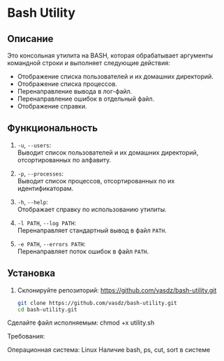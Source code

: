 # Bash Utility

## Описание

Это консольная утилита на BASH, которая обрабатывает аргументы командной строки и выполняет следующие действия:
- Отображение списка пользователей и их домашних директорий.
- Отображение списка процессов.
- Перенаправление вывода в лог-файл.
- Перенаправление ошибок в отдельный файл.
- Отображение справки.

## Функциональность

1. `-u`, `--users`:  
   Выводит список пользователей и их домашних директорий, отсортированных по алфавиту.

2. `-p`, `--processes`:  
   Выводит список процессов, отсортированных по их идентификаторам.

3. `-h`, `--help`:  
   Отображает справку по использованию утилиты.

4. `-l PATH`, `--log PATH`:  
   Перенаправляет стандартный вывод в файл `PATH`.

5. `-e PATH`, `--errors PATH`:  
   Перенаправляет поток ошибок в файл `PATH`.

## Установка

1. Склонируйте репозиторий: https://github.com/vasdz/bash-utility.git
   ```bash
   git clone https://github.com/vasdz/bash-utility.git
   cd bash-utility.git
Сделайте файл исполняемым:
chmod +x utility.sh

Требования:

Операционная система: Linux
Наличие bash, ps, cut, sort в системе

